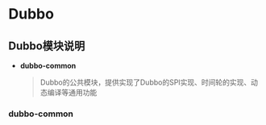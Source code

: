 # Dubbo

## Dubbo模块说明

* **dubbo-common**

  >Dubbo的公共模块，提供实现了Dubbo的SPI实现、时间轮的实现、动态编译等通用功能



### dubbo-common


